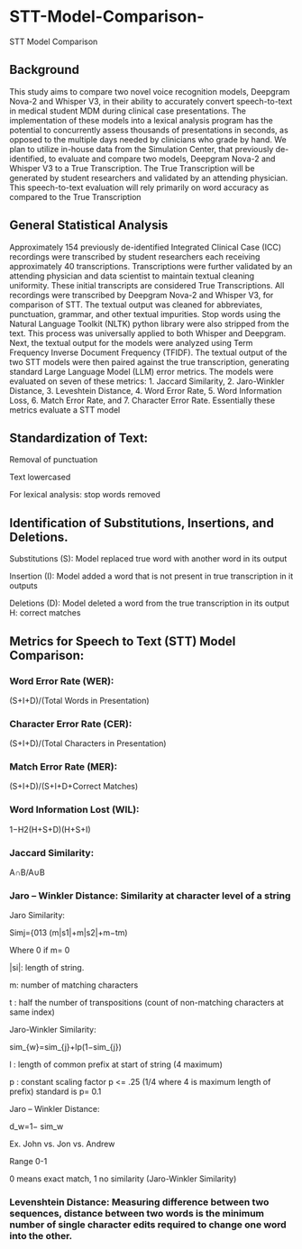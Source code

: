 # STT-Model-Comparison-
STT Model Comparison 

## Background
This study aims to compare two novel voice recognition models, Deepgram Nova-2 and Whisper V3, in their ability to accurately convert speech-to-text in medical student MDM during clinical case presentations. The implementation of these models into a lexical analysis program has the potential to concurrently assess thousands of presentations in seconds, as opposed to the multiple days needed by clinicians who grade by hand. We plan to utilize in-house data from the Simulation Center, that  previously de-identified, to evaluate and compare two models, Deepgram Nova-2 and Whisper V3 to a True Transcription. The True Transcription will be generated by student researchers and validated by an attending physician. This speech-to-text evaluation will rely primarily on word accuracy as compared to the True Transcription

## General Statistical Analysis
Approximately 154 previously de-identified Integrated Clinical Case (ICC) recordings were transcribed by student researchers each receiving approximately 40 transcriptions. Transcriptions were further validated by an attending physician and data scientist to maintain textual cleaning uniformity. These initial transcripts are considered True Transcriptions. All recordings were transcribed by Deepgram Nova-2 and Whisper V3, for comparison of STT. The textual output was cleaned for abbreviates, punctuation, grammar, and other textual impurities. Stop words using the Natural Language Toolkit (NLTK) python library were also stripped from the text.  This process was universally applied to both Whisper and Deepgram. Next, the textual output for the models were analyzed using Term Frequency Inverse Document Frequency (TFIDF). The textual output of the two STT models were then paired against the true transcription, generating standard Large Language Model (LLM) error metrics. The models were evaluated on seven of these metrics: 1. Jaccard Similarity, 2. Jaro-Winkler Distance, 3. Leveshtein Distance, 4. Word Error Rate, 5. Word Information Loss, 6. Match Error Rate, and 7. Character Error Rate. Essentially these metrics evaluate a STT model

## Standardization of Text:  

  Removal of punctuation 

  Text lowercased 
  
  For lexical analysis: stop words removed  

 

## Identification of Substitutions, Insertions, and Deletions.  

  Substitutions (S): Model replaced true word with another word in its output 

  Insertion (I): Model added a word that is not present in true transcription in it outputs 

  Deletions (D): Model deleted a word from the true transcription in its output 
H: correct matches 
 

## Metrics for Speech to Text (STT) Model Comparison:  

### Word Error Rate (WER):  

 
(S+I+D)/(Total Words in Presentation)


### Character Error Rate (CER): 

(S+I+D)/(Total Characters in Presentation)


### Match Error Rate (MER):  

(S+I+D)/(S+I+D+Correct Matches)

### Word Information Lost (WIL):   

1−H2(H+S+D)(H+S+I)

### Jaccard Similarity:   

A∩B/A∪B

### Jaro – Winkler Distance: Similarity at character level of a string 

Jaro Similarity: 

Simj={013 (m|s1|+m|s2|+m−tm)


Where 0 if m= 0 

|si|: length of string. 

m: number of matching characters 

t : half the number of transpositions (count of non-matching characters at same index) 

Jaro-Winkler Similarity: 

sim_{w}=sim_{j}+lp(1−sim_{j})

l : length of common prefix at start of string (4 maximum) 

p : constant scaling factor p <= .25 (1/4 where 4 is maximum length of prefix) standard is p= 0.1  

Jaro – Winkler Distance: 

d_w=1− sim_w

Ex. John vs. Jon vs. Andrew 

Range 0-1  

0 means exact match, 1 no similarity (Jaro-Winkler Similarity)  

### Levenshtein Distance: Measuring difference between two sequences, distance between two words is the minimum number of single character edits required to change one word into the other. 



 

